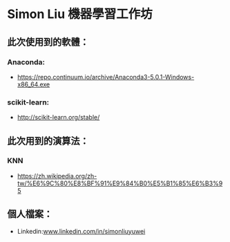 # Simon Liu 機器學習工作坊

## 此次使用到的軟體：
### Anaconda:
- https://repo.continuum.io/archive/Anaconda3-5.0.1-Windows-x86_64.exe

### scikit-learn:
- http://scikit-learn.org/stable/

## 此次用到的演算法：

### KNN
- https://zh.wikipedia.org/zh-tw/%E6%9C%80%E8%BF%91%E9%84%B0%E5%B1%85%E6%B3%95

## 個人檔案：
- Linkedin:www.linkedin.com/in/simonliuyuwei
